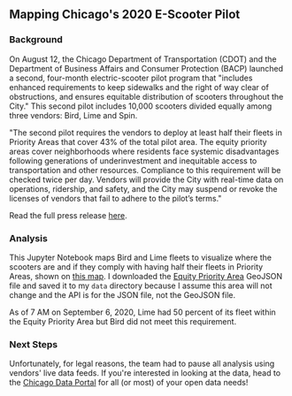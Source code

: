 ## Mapping Chicago's 2020 E-Scooter Pilot

### Background
On August 12, the Chicago Department of Transportation (CDOT) and the Department of Business Affairs and Consumer Protection (BACP) launched a second, four-month electric-scooter pilot program that "includes enhanced requirements to keep sidewalks and the right of way clear of obstructions, and ensures equitable distribution of scooters throughout the City." This second pilot includes 10,000 scooters divided equally among three vendors: Bird, Lime and Spin.

"The second pilot requires the vendors to deploy at least half their fleets in Priority Areas that cover 43% of the total pilot area. The equity priority areas cover neighborhoods where residents face systemic disadvantages following generations of underinvestment and inequitable access to transportation and other resources. Compliance to this requirement will be checked twice per day. Vendors will provide the City with real-time data on operations, ridership, and safety, and the City may suspend or revoke the licenses of vendors that fail to adhere to the pilot’s terms."

Read the full press release [here](https://www.chicago.gov/city/en/depts/cdot/provdrs/bike/news/2020/august/city-of-chicago-launches-2020-shared-e-scooter-pilot-program-wit.html).

### Analysis
This Jupyter Notebook maps Bird and Lime fleets to visualize where the scooters are and if they comply with having half their fleets in Priority Areas, shown on [this map](https://www.chicago.gov/content/dam/city/depts/cdot/Misc/EScooters/2020/Chicago%202020%20E-Scooter%20Pilot%20Map.pdf). I downloaded the [Equity Priority Area](https://data.cityofchicago.org/Transportation/E-scooter-Priority-Area-2020/99tm-6k6i) GeoJSON file and saved it to my `data` directory because I assume this area will not change and the API is for the JSON file, not the GeoJSON file.

As of 7 AM on September 6, 2020, Lime had 50 percent of its fleet within the Equity Priority Area but Bird did not meet this requirement.

### Next Steps
Unfortunately, for legal reasons, the team had to pause all analysis using vendors' live data feeds. If you're interested in looking at the data, head to the [Chicago Data Portal](https://data.cityofchicago.org/browse?tags=e-scooter) for all (or most) of your open data needs!
